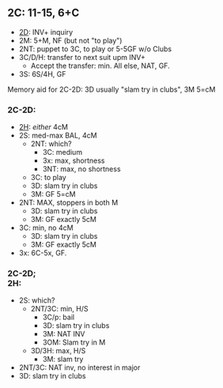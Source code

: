 ## 2C: 11-15, 6+C
- [2D](#2c-2d): INV+ inquiry
- 2M: 5+M, NF (but not "to play")
- 2NT: puppet to 3C, to play or 5-5GF w/o Clubs
- 3C/D/H: transfer to next suit upm INV+
  - Accept the transfer: min.  All else, NAT, GF.
- 3S: 6S/4H, GF

Memory aid for 2C-2D: 3D usually "slam try in clubs", 3M 5=cM
### 2C-2D:
- [2H](#2c-2d-2h): *either* 4cM
- 2S: med-max BAL, 4cM
  - 2NT: which?
    - 3C: medium
    - 3x: max, shortness
    - 3NT: max, no shortness
  - 3C: to play
  - 3D: slam try in clubs
  - 3M: GF 5=cM
- 2NT: MAX, stoppers in both M
  - 3D: slam try in clubs
  - 3M: GF exactly 5cM
- 3C: min, no 4cM
  - 3D: slam try in clubs
  - 3M: GF exactly 5cM
- 3x: 6C-5x, GF.

### 2C-2D;<br>2H:
 - 2S: which?
   - 2NT/3C: min, H/S
     - 3C/p: bail
     - 3D: slam try in clubs
     - 3M: NAT INV
     - 3OM: Slam try in M
   - 3D/3H: max, H/S
     - 3M: slam try
- 2NT/3C: NAT inv, no interest in major
- 3D: slam try in clubs
